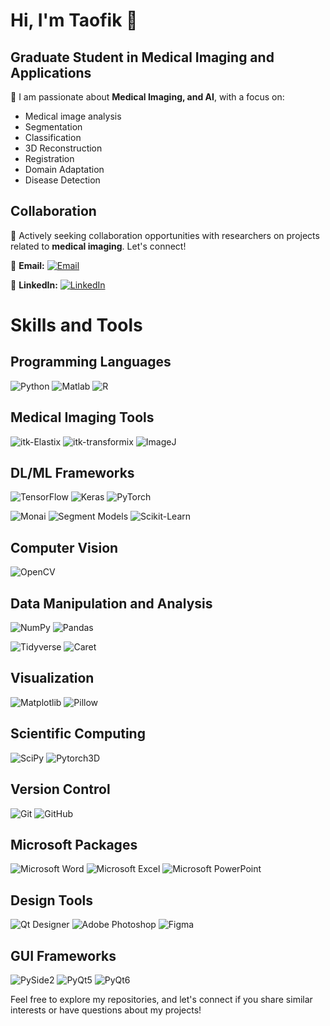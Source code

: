 # Hi, I'm Taofik 👋

## Graduate Student in Medical Imaging and Applications
👀 I am passionate about **Medical Imaging, and AI**, with a focus on:
- Medical image analysis
- Segmentation
- Classification
- 3D Reconstruction
- Registration
- Domain Adaptation
- Disease Detection

## Collaboration
💞️ Actively seeking collaboration opportunities with researchers on projects related to **medical imaging**. Let's connect!

📧 **Email:** [![Email](https://img.shields.io/badge/Email-suleimantaofik6%40gmail.com-43B02A?style=flat-square&logo=gmail&logoColor=white)](mailto:suleimantaofik6@gmail.com)

🔗 **LinkedIn:** [![LinkedIn](https://img.shields.io/badge/LinkedIn-Taofik%20Ahmed%20Suleiman-0077B5?style=flat-square&logo=linkedin&logoColor=white)](https://www.linkedin.com/in/taofik-ahmed-suleiman-149ab914b/)

# Skills and Tools
## Programming Languages
![Python](https://img.shields.io/badge/Python-3776AB?style=for-the-badge&logo=python&logoColor=white)
![Matlab](https://img.shields.io/badge/Matlab-0076A8?style=for-the-badge&logo=matlab&logoColor=white)
![R](https://img.shields.io/badge/R-276DC3?style=for-the-badge&logo=r&logoColor=white)

## Medical Imaging Tools
![itk-Elastix](https://img.shields.io/badge/itk--Elastix-00599C?style=for-the-badge&logo=medical&logoColor=white)
![itk-transformix](https://img.shields.io/badge/itk--transformix-00599C?style=for-the-badge&logo=medical&logoColor=white)
![ImageJ](https://img.shields.io/badge/ImageJ-DBDBDB?style=for-the-badge&logo=imagej&logoColor=black)

## DL/ML Frameworks
![TensorFlow](https://img.shields.io/badge/TensorFlow-FF6F00?style=for-the-badge&logo=tensorflow&logoColor=white)
![Keras](https://img.shields.io/badge/Keras-D00000?style=for-the-badge&logo=keras&logoColor=white)
![PyTorch](https://img.shields.io/badge/PyTorch-EE4C2C?style=for-the-badge&logo=pytorch&logoColor=white)

![Monai](https://img.shields.io/badge/Monai-2672EC?style=for-the-badge&logo=monai&logoColor=white)
![Segment Models](https://img.shields.io/badge/Segment%20Models-34D058?style=for-the-badge&logo=medical&logoColor=white)
![Scikit-Learn](https://img.shields.io/badge/Scikit%20Learn-F7931E?style=for-the-badge&logo=scikitlearn&logoColor=white)

## Computer Vision
![OpenCV](https://img.shields.io/badge/OpenCV-5C3EE8?style=for-the-badge&logo=opencv&logoColor=white)

## Data Manipulation and Analysis
![NumPy](https://img.shields.io/badge/NumPy-013243?style=for-the-badge&logo=numpy&logoColor=white)
![Pandas](https://img.shields.io/badge/Pandas-150458?style=for-the-badge&logo=pandas&logoColor=white)

![Tidyverse](https://img.shields.io/badge/Tidyverse-29B6F6?style=for-the-badge&logo=r&logoColor=white)
![Caret](https://img.shields.io/badge/Caret-FFA000?style=for-the-badge&logo=r&logoColor=white)

## Visualization
![Matplotlib](https://img.shields.io/badge/Matplotlib-263238?style=for-the-badge&logo=matplotlib&logoColor=white)
![Pillow](https://img.shields.io/badge/Pillow-8C3A3A?style=for-the-badge&logo=pillow&logoColor=white)

## Scientific Computing
![SciPy](https://img.shields.io/badge/SciPy-8CAAE6?style=for-the-badge&logo=scipy&logoColor=white)
![Pytorch3D](https://img.shields.io/badge/Pytorch3D-EE4C2C?style=for-the-badge&logo=pytorch&logoColor=white)

## Version Control
![Git](https://img.shields.io/badge/Git-F05032?style=for-the-badge&logo=git&logoColor=white)
![GitHub](https://img.shields.io/badge/GitHub-181717?style=for-the-badge&logo=github&logoColor=white)

## Microsoft Packages
![Microsoft Word](https://img.shields.io/badge/Microsoft%20Word-1645ed?style=for-the-badge&logo=microsoft-word&logoColor=white)
![Microsoft Excel](https://img.shields.io/badge/Microsoft%20Excel-217346?style=for-the-badge&logo=microsoft-excel&logoColor=white)
![Microsoft PowerPoint](https://img.shields.io/badge/Microsoft%20PowerPoint-B7472A?style=for-the-badge&logo=microsoft-powerpoint&logoColor=white)

## Design Tools
![Qt Designer](https://img.shields.io/badge/Qt%20Designer-41CD52?style=for-the-badge&logo=qt&logoColor=white)
![Adobe Photoshop](https://img.shields.io/badge/Adobe%20Photoshop-31A8FF?style=for-the-badge&logo=adobe&logoColor=white)
![Figma](https://img.shields.io/badge/Figma-F24E1E?style=for-the-badge&logo=figma&logoColor=white)

## GUI Frameworks
![PySide2](https://img.shields.io/badge/PySide2-41CD52?style=for-the-badge&logo=qt&logoColor=white)
![PyQt5](https://img.shields.io/badge/PyQt5-41CD52?style=for-the-badge&logo=qt&logoColor=white)
![PyQt6](https://img.shields.io/badge/PyQt6-41CD52?style=for-the-badge&logo=qt&logoColor=white)

Feel free to explore my repositories, and let's connect if you share similar interests or have questions about my projects!
